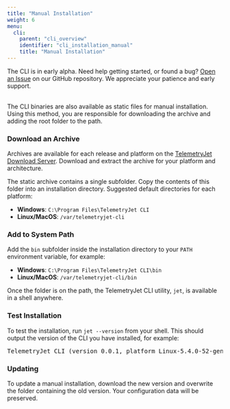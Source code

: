 ```yaml
---
title: "Manual Installation"
weight: 6
menu:
  cli:
    parent: "cli_overview"
    identifier: "cli_installation_manual"
    title: "Manual Installation"
---
```


<div class="bp3-callout">The CLI is in early alpha. Need help getting started, or found a bug? <a href="https://github.com/telemetryjet/telemetryjet-cli/issues/new">Open an Issue</a> on our GitHub repository. We appreciate your patience and early support.
</div>
<br />

The CLI binaries are also available as static files for manual installation. Using this method, you are responsible for downloading the archive and adding the root folder to the path.

### Download an Archive

Archives are available for each release and platform on the [TelemetryJet Download Server](https://downloads.telemetryjet.com/builds/cli/). Download and extract the archive for your platform and architecture.

The static archive contains a single subfolder. Copy the contents of this folder into an installation directory. Suggested default directories for each platform:
- **Windows**: `C:\Program Files\TelemetryJet CLI`
- **Linux/MacOS**: `/var/telemetryjet-cli`

### Add to System Path

Add the `bin` subfolder inside the installation directory to your `PATH` environment variable, for example:
- **Windows**: `C:\Program Files\TelemetryJet CLI\bin`
- **Linux/MacOS**: `/var/telemetryjet-cli/bin`

Once the folder is on the path, the TelemetryJet CLI utility, `jet`, is available in a shell anywhere.

### Test Installation

To test the installation, run `jet --version` from your shell. This should output the version of the CLI you have installed, for example: 
<pre>
TelemetryJet CLI (version 0.0.1, platform Linux-5.4.0-52-generic, architecture x86_64)
</pre>

### Updating
To update a manual installation, download the new version and overwrite the folder containing the old version. Your configuration data will be preserved.